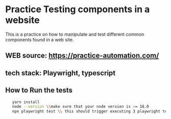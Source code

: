# Practice Testing components in a website

This is a practice on how to manipulate and test different common components found in a web site.

## WEB source: https://practice-automation.com/

## tech stack: Playwright, typescript

## How to Run the tests
```bash
   yarn install
   node --version \\make sure that your node version is >= 18.0
   npx playwright test \\ this should trigger executing 3 playwright tests
```
